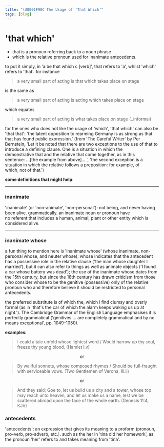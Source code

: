 ```yaml
---
title: "\U0001F90C The Usage of 'That Which'"
tags: [blog]
---
```


# 'that which'

- that is a pronoun referring back to a noun phrase
- which is the relative pronoun used for inanimate antecedents.

to put it simply, in 'a be that which c [verb]', that refers to 'a', whilst 'which' refers to 'that'. for instance

> a very small part of acting is that which takes place on stage

is the same as

> a very small part of acting is acting which takes place on stage

which equates

> a very small part of acting is what takes place on stage (..informal)

for the ones who does not like the usage of 'which', 'that which' can also be 'that that': 'the latent opposition to rearming Germany is as strong as that that has found public expression.' (from 'The Careful Writer' by Per Bernstein, 'Let it be noted that there are two exceptions to the use of that to introduce a defining clause. One is a situation in which the demonstrative that and the relative that come together, as in this sentence: ...[the example from above]... ', 'the second exception is a situation in which the relative follows a preposition: for example, of which, not of that.')

**some definitions that might help**:

---

### inanimate

'inanimate' (or 'non-animate', 'non-personal'): not being, and never having been alive. grammatically, an inanimate noun or pronoun have no referent that includes a human, animal, plant or other entity which is considered alive.

---

### inanimate whose

a fun thing to mention here is 'inanimate whose' (whose inanimate, non-personal whose, and neuter whose): whose indicates that the antecedent has a possessive role in the relative clause ('the man whose daughter I married'), but it can also refer to things as well as animate objects ('I found a car whose battery was dead'); the use of the inanimate whose dates from the 15th century, but since the 18th century has drawn criticism from those who consider whose to be the genitive (possessive) only of the relative pronoun who and therefore believe it should be restricted to personal antecedents.

the preferred substitute is of which the, which I find clumsy and overly formal (as in 'that's the car of which the alarm keeps waking us up at night.'). The Cambridge Grammar of the English Language emphasises it is perfectly grammatical ('genitives ... are completely grammatical and by no means exceptional', pp. 1049–1050).

**examples**:

> I could a tale unfold whose lightest word / Would harrow up thy soul, freeze thy young blood, (Hamlet I.v)

<div align="center">or</div>

> By wailful sonnets, whose composed rhymes / Should be full-fraught with serviceable vows. (Two Gentlemen of Verona, III.ii)

<div align="center">or</div>

> And they said; Goe to, let us build us a city and a tower, whose top may reach unto heaven, and let us make us a name, lest we be scattered abroad upon the face of the whole earth. (Genesis 11:4, KJV)

### antecedents

'antecedents': an expression that gives its meaning to a proform (pronoun, pro-verb, pro-adverb, etc.). such as the her in 'tina did her homework', as the pronoun 'her' refers to and takes meaning from 'tina'.
